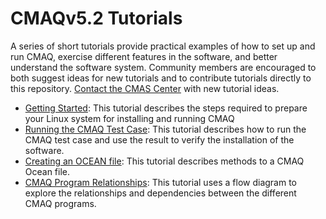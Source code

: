 CMAQv5.2 Tutorials
========

A series of short tutorials provide practical examples of how to set up and run CMAQ, exercise different features in the software, and better understand the software system. Community members are encouraged to both suggest ideas for new tutorials and to contribute tutorials directly to this repository. [Contact the CMAS Center](cmas@unc.edu) with new tutorial ideas.

- [Getting Started](CMAQ_GettingStarted.md): This tutorial describes the steps required to prepare your Linux system for installing and running CMAQ
- [Running the CMAQ Test Case](CMAQ_Benchmark.md): This tutorial describes how to run the CMAQ test case and use the result to verify the installation of the software.
- [Creating an OCEAN file](CMAQ_OceanFile.md): This tutorial describes methods to a CMAQ Ocean file.
- [CMAQ Program Relationships](CMAQ_ProgramFlows.md): This tutorial uses a flow diagram to explore the relationships and dependencies between the different CMAQ programs.


